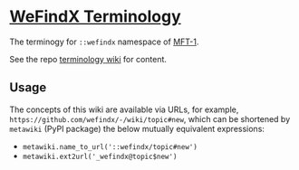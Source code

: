 # [WeFindX Terminology](../../wiki/)

The terminogy for `::wefindx` namespace of [MFT-1](https://book.mindey.com/metaformat/0002-data-object-format/0002-data-object-format.html).

See the repo [terminology wiki](../../wiki/) for content.

## Usage

The concepts of this wiki are available via URLs, for example, `https://github.com/wefindx/-/wiki/topic#new`, which can be shortened by `metawiki` (PyPI package) the below mutually equivalent expressions:

- `metawiki.name_to_url('::wefindx/topic#new')`
- `metawiki.ext2url('_wefindx@topic$new')`
